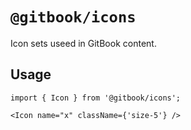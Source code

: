 # `@gitbook/icons`

Icon sets useed in GitBook content.

## Usage

```tsx
import { Icon } from '@gitbook/icons';

<Icon name="x" className={'size-5'} />
```